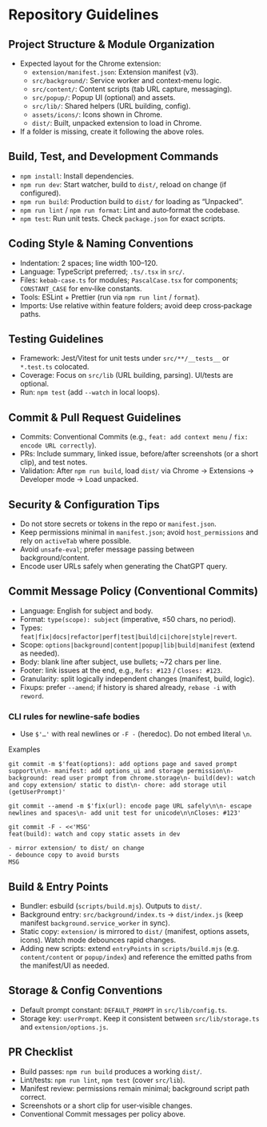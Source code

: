 # Repository Guidelines

## Project Structure & Module Organization
- Expected layout for the Chrome extension:
  - `extension/manifest.json`: Extension manifest (v3).
  - `src/background/`: Service worker and context‑menu logic.
  - `src/content/`: Content scripts (tab URL capture, messaging).
  - `src/popup/`: Popup UI (optional) and assets.
  - `src/lib/`: Shared helpers (URL building, config).
  - `assets/icons/`: Icons shown in Chrome.
  - `dist/`: Built, unpacked extension to load in Chrome.
- If a folder is missing, create it following the above roles.

## Build, Test, and Development Commands
- `npm install`: Install dependencies.
- `npm run dev`: Start watcher, build to `dist/`, reload on change (if configured).
- `npm run build`: Production build to `dist/` for loading as “Unpacked”.
- `npm run lint` / `npm run format`: Lint and auto‑format the codebase.
- `npm test`: Run unit tests. Check `package.json` for exact scripts.

## Coding Style & Naming Conventions
- Indentation: 2 spaces; line width 100–120.
- Language: TypeScript preferred; `.ts/.tsx` in `src/`.
- Files: `kebab-case.ts` for modules; `PascalCase.tsx` for components; `CONSTANT_CASE` for env‑like constants.
- Tools: ESLint + Prettier (run via `npm run lint` / `format`).
- Imports: Use relative within feature folders; avoid deep cross‑package paths.

## Testing Guidelines
- Framework: Jest/Vitest for unit tests under `src/**/__tests__` or `*.test.ts` colocated.
- Coverage: Focus on `src/lib` (URL building, parsing). UI/tests are optional.
- Run: `npm test` (add `--watch` in local loops).

## Commit & Pull Request Guidelines
- Commits: Conventional Commits (e.g., `feat: add context menu` / `fix: encode URL correctly`).
- PRs: Include summary, linked issue, before/after screenshots (or a short clip), and test notes.
- Validation: After `npm run build`, load `dist/` via Chrome → Extensions → Developer mode → Load unpacked.

## Security & Configuration Tips
- Do not store secrets or tokens in the repo or `manifest.json`.
- Keep permissions minimal in `manifest.json`; avoid `host_permissions` and rely
  on `activeTab` where possible.
- Avoid `unsafe-eval`; prefer message passing between background/content.
- Encode user URLs safely when generating the ChatGPT query.

## Commit Message Policy (Conventional Commits)
- Language: English for subject and body.
- Format: `type(scope): subject` (imperative, ≤50 chars, no period).
- Types: `feat|fix|docs|refactor|perf|test|build|ci|chore|style|revert`.
- Scope: `options|background|content|popup|lib|build|manifest` (extend as needed).
- Body: blank line after subject, use bullets; ~72 chars per line.
- Footer: link issues at the end, e.g., `Refs: #123` / `Closes: #123`.
- Granularity: split logically independent changes (manifest, build, logic).
- Fixups: prefer `--amend`; if history is shared already, `rebase -i` with `reword`.

### CLI rules for newline‑safe bodies
- Use `$'…'` with real newlines or `-F -` (heredoc). Do not embed literal `\n`.

Examples

```
git commit -m $'feat(options): add options page and saved prompt support\n\n- manifest: add options_ui and storage permission\n- background: read user prompt from chrome.storage\n- build(dev): watch and copy extension/ static to dist\n- chore: add storage util (getUserPrompt)'
```

```
git commit --amend -m $'fix(url): encode page URL safely\n\n- escape newlines and spaces\n- add unit test for unicode\n\nCloses: #123'
```

```
git commit -F - <<'MSG'
feat(build): watch and copy static assets in dev

- mirror extension/ to dist/ on change
- debounce copy to avoid bursts
MSG
```

## Build & Entry Points
- Bundler: esbuild (`scripts/build.mjs`). Outputs to `dist/`.
- Background entry: `src/background/index.ts` → `dist/index.js` (keep manifest
  `background.service_worker` in sync).
- Static copy: `extension/` is mirrored to `dist/` (manifest, options assets,
  icons). Watch mode debounces rapid changes.
- Adding new scripts: extend `entryPoints` in `scripts/build.mjs` (e.g.
  `content/content` or `popup/index`) and reference the emitted paths from the
  manifest/UI as needed.

## Storage & Config Conventions
- Default prompt constant: `DEFAULT_PROMPT` in `src/lib/config.ts`.
- Storage key: `userPrompt`. Keep it consistent between
  `src/lib/storage.ts` and `extension/options.js`.

## PR Checklist
- Build passes: `npm run build` produces a working `dist/`.
- Lint/tests: `npm run lint`, `npm test` (cover `src/lib`).
- Manifest review: permissions remain minimal; background script path correct.
- Screenshots or a short clip for user‑visible changes.
- Conventional Commit messages per policy above.
